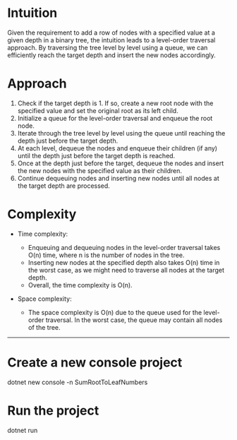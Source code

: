 # Intuition
Given the requirement to add a row of nodes with a specified value at a given depth in a binary tree, the intuition leads to a level-order traversal approach. By traversing the tree level by level using a queue, we can efficiently reach the target depth and insert the new nodes accordingly.

# Approach
1. Check if the target depth is 1. If so, create a new root node with the specified value and set the original root as its left child.
2. Initialize a queue for the level-order traversal and enqueue the root node.
3. Iterate through the tree level by level using the queue until reaching the depth just before the target depth.
4. At each level, dequeue the nodes and enqueue their children (if any) until the depth just before the target depth is reached.
5. Once at the depth just before the target, dequeue the nodes and insert the new nodes with the specified value as their children.
6. Continue dequeuing nodes and inserting new nodes until all nodes at the target depth are processed.

# Complexity
- Time complexity:
  - Enqueuing and dequeuing nodes in the level-order traversal takes O(n) time, where n is the number of nodes in the tree.
  - Inserting new nodes at the specified depth also takes O(n) time in the worst case, as we might need to traverse all nodes at the target depth.
  - Overall, the time complexity is O(n).
  
- Space complexity:
  - The space complexity is O(n) due to the queue used for the level-order traversal. In the worst case, the queue may contain all nodes of the tree.


__________________________________________________________________________________________
# Create a new console project
dotnet new console -n SumRootToLeafNumbers

# Run the project
dotnet run
